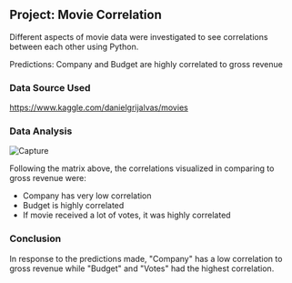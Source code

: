 ## Project: Movie Correlation

Different aspects of movie data were investigated to see correlations between each other using Python.

Predictions: Company and Budget are highly correlated to gross revenue

### Data Source Used

https://www.kaggle.com/danielgrijalvas/movies

### Data Analysis

![Capture](https://user-images.githubusercontent.com/81699947/134701418-a4fa4036-0789-4dec-a989-3504922c3daf.PNG)

Following the matrix above, the correlations visualized in comparing to gross revenue were:
* Company has very low correlation
* Budget is highly correlated
* If movie received a lot of votes, it was highly correlated

### Conclusion

In response to the predictions made, "Company" has a low correlation to gross revenue while "Budget" and "Votes" had the highest correlation. 
